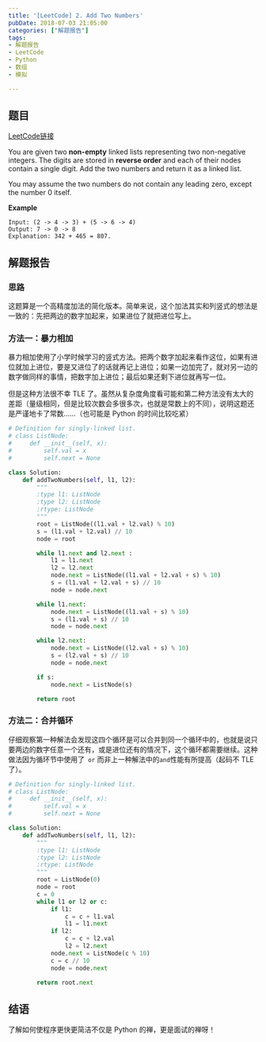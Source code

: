 ```yaml
---
title: '[LeetCode] 2. Add Two Numbers'
pubDate: 2018-07-03 21:05:00
categories: ["解题报告"]
tags:
- 解题报告
- LeetCode
- Python
- 数组
- 模拟

---
```


## 题目

[LeetCode链接](https://leetcode.com/problems/add-two-numbers/description/)

You are given two **non-empty** linked lists representing two non-negative integers. The digits are stored in **reverse order** and each of their nodes contain a single digit. Add the two numbers and return it as a linked list.

You may assume the two numbers do not contain any leading zero, except the number 0 itself.

**Example**

```
Input: (2 -> 4 -> 3) + (5 -> 6 -> 4)
Output: 7 -> 0 -> 8
Explanation: 342 + 465 = 807.
```

## 解题报告

### 思路

这题算是一个高精度加法的简化版本。简单来说，这个加法其实和列竖式的想法是一致的：先把两边的数字加起来，如果进位了就把进位写上。

### 方法一：暴力相加

暴力相加使用了小学时候学习的竖式方法。把两个数字加起来看作这位，如果有进位就加上进位，要是又进位了的话就再记上进位；如果一边加完了，就对另一边的数字做同样的事情，把数字加上进位；最后如果还剩下进位就再写一位。

但是这种方法很不幸 TLE 了。虽然从复杂度角度看可能和第二种方法没有太大的差距（量级相同，但是比较次数会多很多次，也就是常数上的不同），说明这题还是严谨地卡了常数……（也可能是 Python 的时间比较吃紧）

```python
# Definition for singly-linked list.
# class ListNode:
#     def __init__(self, x):
#         self.val = x
#         self.next = None

class Solution:
    def addTwoNumbers(self, l1, l2):
        """
        :type l1: ListNode
        :type l2: ListNode
        :rtype: ListNode
        """
        root = ListNode((l1.val + l2.val) % 10)
        s = (l1.val + l2.val) // 10
        node = root

        while l1.next and l2.next :
            l1 = l1.next
            l2 = l2.next
            node.next = ListNode((l1.val + l2.val + s) % 10)
            s = (l1.val + l2.val + s) // 10
            node = node.next

        while l1.next:
            node.next = ListNode((l1.val + s) % 10)
            s = (l1.val + s) // 10
            node = node.next

        while l2.next:
            node.next = ListNode((l2.val + s) % 10)
            s = (l2.val + s) // 10
            node = node.next

        if s:
            node.next = ListNode(s)

        return root
```

### 方法二：合并循环

仔细观察第一种解法会发现这四个循环是可以合并到同一个循环中的，也就是说只要两边的数字任意一个还有，或是进位还有的情况下，这个循环都需要继续。这种做法因为循环节中使用了` or` 而非上一种解法中的`and`性能有所提高（起码不 TLE 了）。

```python
# Definition for singly-linked list.
# class ListNode:
#     def __init__(self, x):
#         self.val = x
#         self.next = None

class Solution:
    def addTwoNumbers(self, l1, l2):
        """
        :type l1: ListNode
        :type l2: ListNode
        :rtype: ListNode
        """
        root = ListNode(0)
        node = root
        c = 0
        while l1 or l2 or c:
            if l1:
                c = c + l1.val
                l1 = l1.next
            if l2:
                c = c + l2.val
                l2 = l2.next
            node.next = ListNode(c % 10)
            c = c // 10
            node = node.next

        return root.next
```

## 结语

了解如何使程序更快更简洁不仅是 Python 的禅，更是面试的禅呀！
